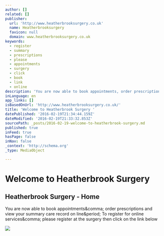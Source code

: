 ```yaml
---
author: []
related: []
publisher:
  url: 'http://www.heatherbrooksurgery.co.uk'
  name: Heatherbrooksurgery
  favicon: null
  domain: www.heatherbrooksurgery.co.uk
keywords:
  - register
  - summary
  - prescriptions
  - please
  - appointments
  - surgery
  - click
  - book
  - link
  - online
description: 'You are now able to book appointments, order prescriptions and view your summary care record on line. To register for online services, please register at the surgery then click on the link below'
inLanguage: en
app_links: []
isBasedOnUrl: 'http://www.heatherbrooksurgery.co.uk/'
title: 'Welcome to Heatherbrook Surgery '
datePublished: '2016-02-19T21:34:44.159Z'
dateModified: '2016-02-19T21:33:32.853Z'
sourcePath: _posts/2016-02-19-welcome-to-heatherbrook-surgery.md
published: true
inFeed: true
hasPage: false
inNav: false
_context: 'http://schema.org'
_type: MediaObject

---
```

# Welcome to Heatherbrook Surgery 

<article style=""><h1>Heatherbrook Surgery - Home</h1><p>You are now able to book appointments&amp;comma; order prescriptions and view your summary care record on line&amp;period; To register for online services&amp;comma; please register at the surgery then click on the link below</p><img src="http://www.heatherbrooksurgery.co.uk/Images/DownloadBannerImage.aspx" /></article>